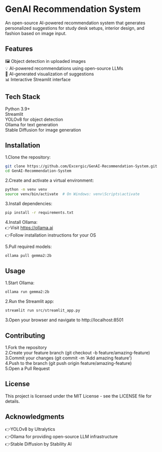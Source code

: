 # GenAI Recommendation System  
An open-source AI-powered recommendation system that generates personalized suggestions for study desk setups, interior design, and fashion based on image input.

## Features  
🖼️ Object detection in uploaded images  
💡 AI-powered recommendations using open-source LLMs  
🎨 AI-generated visualization of suggestions  
📊 Interactive Streamlit interface  

## Tech Stack  
Python 3.9+  
Streamlit  
YOLOv8 for object detection  
Ollama for text generation  
Stable Diffusion for image generation  

## Installation  

1.Clone the repository:
```bash
git clone https://github.com/Excergic/GenAI-Recommendation-System.git
cd GenAI-Recommendation-System
```

2.Create and activate a virtual environment:
```bash
python -m venv venv
source venv/bin/activate  # On Windows: venv\Scripts\activate
```

3.Install dependencies:
```bash
pip install -r requirements.txt
```

4.Install Ollama:  
👉Visit https://ollama.ai  
👉Follow installation instructions for your OS  

5.Pull required models:  
```bash
ollama pull gemma2:2b
```

## Usage  
1.Start Ollama:  
```bash
ollama run gemma2:2b
```

2.Run the Streamlit app:  
```bash
streamlit run src/streamlit_app.py
```

3.Open your browser and navigate to http://localhost:8501  

## Contributing  

1.Fork the repository  
2.Create your feature branch (git checkout -b feature/amazing-feature)  
3.Commit your changes (git commit -m 'Add amazing feature')  
4.Push to the branch (git push origin feature/amazing-feature)  
5.Open a Pull Request  

## License  
This project is licensed under the MIT License - see the LICENSE file for details.  

## Acknowledgments  
👉YOLOv8 by Ultralytics  
👉Ollama for providing open-source LLM infrastructure  
👉Stable Diffusion by Stability AI    




